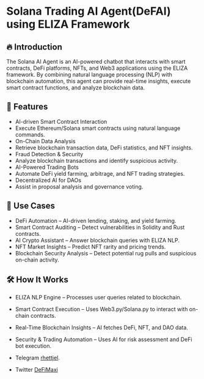 # Solana Trading AI Agent(DeFAI) using ELIZA Framework

## 🔥 Introduction
The Solana AI Agent is an AI-powered chatbot that interacts with smart contracts, DeFi platforms, NFTs, and Web3 applications using the ELIZA framework. By combining natural language processing (NLP) with blockchain automation, this agent can provide real-time insights, execute smart contract functions, and analyze blockchain data.

## 🚀 Features
- AI-driven Smart Contract Interaction 
- Execute Ethereum/Solana smart contracts using natural language commands.
- On-Chain Data Analysis 
- Retrieve blockchain transaction data, DeFi statistics, and NFT insights.
- Fraud Detection & Security 
- Analyze blockchain transactions and identify suspicious activity.
- AI-Powered Trading Bots 
- Automate DeFi yield farming, arbitrage, and NFT trading strategies.
- Decentralized AI for DAOs 
- Assist in proposal analysis and governance voting.

## 📌 Use Cases
- DeFi Automation – AI-driven lending, staking, and yield farming.
- Smart Contract Auditing – Detect vulnerabilities in Solidity and Rust contracts.
- AI Crypto Assistant – Answer blockchain queries with ELIZA NLP.
- NFT Market Insights – Predict NFT rarity and pricing trends.
- Blockchain Security Analysis – Detect potential rug pulls and suspicious on-chain activity.

## 🛠️ How It Works
- ELIZA NLP Engine – Processes user queries related to blockchain.
- Smart Contract Execution – Uses Web3.py/Solana.py to interact with on-chain contracts.
- Real-Time Blockchain Insights – AI fetches DeFi, NFT, and DAO data.
- Security & Trading Automation – Uses AI for risk assessment and DeFi bot execution.

- Telegram [rhettjel](https://t.me/rhettjel).
- Twitter [DeFiMaxi](https://x.com/defai_maxi)

